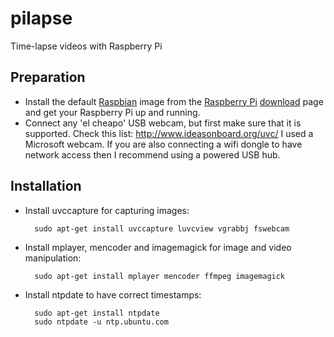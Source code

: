 pilapse
=======

Time-lapse videos with Raspberry Pi

Preparation
-----------

* Install the default [Raspbian](http://www.raspbian.org/) image from the 
  [Raspberry Pi](http://www.raspberrypi.org) [download](http://www.raspberrypi.org/downloads) 
  page and get your Raspberry Pi up and running.
* Connect any 'el cheapo' USB webcam, but first make sure that it is supported. Check this list: http://www.ideasonboard.org/uvc/
  I used a Microsoft webcam.
  If you are also connecting a wifi dongle to have network access then I recommend using a powered USB hub.

Installation
------------
* Install uvccapture for capturing images:

        sudo apt-get install uvccapture luvcview vgrabbj fswebcam

* Install mplayer, mencoder and imagemagick for image and video manipulation:

        sudo apt-get install mplayer mencoder ffmpeg imagemagick

* Install ntpdate to have correct timestamps:

        sudo apt-get install ntpdate
        sudo ntpdate -u ntp.ubuntu.com

